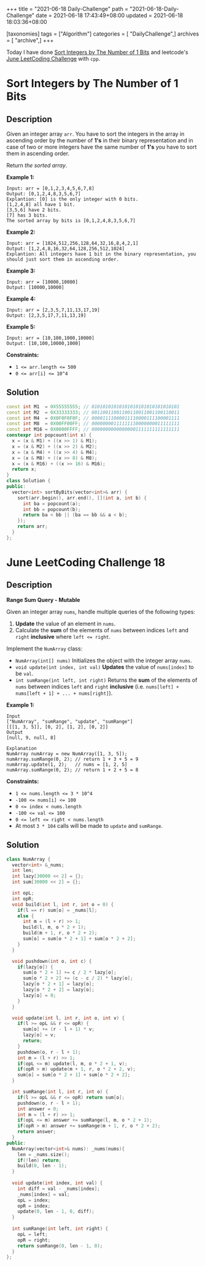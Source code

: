 +++
title = "2021-06-18 Daily-Challenge"
path = "2021-06-18-Daily-Challenge"
date = 2021-06-18 17:43:49+08:00
updated = 2021-06-18 18:03:36+08:00

[taxonomies]
tags = ["Algorithm"]
categories = [ "DailyChallenge",]
archives = [ "archive",]
+++

Today I have done [Sort Integers by The Number of 1 Bits](https://leetcode.com/problems/sort-integers-by-the-number-of-1-bits/description/) and leetcode's [June LeetCoding Challenge](https://leetcode.com/explore/challenge/card/june-leetcoding-challenge-2021/605/week-3-june-15th-june-21st/3783/) with `cpp`.

<!-- more -->

# Sort Integers by The Number of 1 Bits

## Description

Given an integer array `arr`. You have to sort the integers in the array in ascending order by the number of **1's** in their binary representation and in case of two or more integers have the same number of **1's** you have to sort them in ascending order.

Return *the sorted array*.

 

**Example 1:**

```
Input: arr = [0,1,2,3,4,5,6,7,8]
Output: [0,1,2,4,8,3,5,6,7]
Explantion: [0] is the only integer with 0 bits.
[1,2,4,8] all have 1 bit.
[3,5,6] have 2 bits.
[7] has 3 bits.
The sorted array by bits is [0,1,2,4,8,3,5,6,7]
```

**Example 2:**

```
Input: arr = [1024,512,256,128,64,32,16,8,4,2,1]
Output: [1,2,4,8,16,32,64,128,256,512,1024]
Explantion: All integers have 1 bit in the binary representation, you should just sort them in ascending order.
```

**Example 3:**

```
Input: arr = [10000,10000]
Output: [10000,10000]
```

**Example 4:**

```
Input: arr = [2,3,5,7,11,13,17,19]
Output: [2,3,5,17,7,11,13,19]
```

**Example 5:**

```
Input: arr = [10,100,1000,10000]
Output: [10,100,10000,1000]
```

 

**Constraints:**

- `1 <= arr.length <= 500`
- `0 <= arr[i] <= 10^4`

## Solution

``` cpp
const int M1  = 0X55555555; // 01010101010101010101010101010101
const int M2  = 0X33333333; // 00110011001100110011001100110011
const int M4  = 0X0F0F0F0F; // 00001111000011110000111100001111
const int M8  = 0X00FF00FF; // 00000000111111110000000011111111
const int M16 = 0X0000FFFF; // 00000000000000001111111111111111
constexpr int popcount(int x) { 
  x = (x & M1) + ((x >> 1) & M1);
  x = (x & M2) + ((x >> 2) & M2);
  x = (x & M4) + ((x >> 4) & M4);
  x = (x & M8) + ((x >> 8) & M8);
  x = (x & M16) + ((x >> 16) & M16);
  return x;
}
class Solution {
public:
  vector<int> sortByBits(vector<int>& arr) {
    sort(arr.begin(), arr.end(), [](int a, int b) {
      int ba = popcount(a);
      int bb = popcount(b);
      return ba < bb || (ba == bb && a < b); 
    });
    return arr;
  }
};
```

# June LeetCoding Challenge 18

## Description

**Range Sum Query - Mutable**

Given an integer array `nums`, handle multiple queries of the following types:

1. **Update** the value of an element in `nums`.
2. Calculate the **sum** of the elements of `nums` between indices `left` and `right` **inclusive** where `left <= right`.

Implement the `NumArray` class:

- `NumArray(int[] nums)` Initializes the object with the integer array `nums`.
- `void update(int index, int val)` **Updates** the value of `nums[index]` to be `val`.
- `int sumRange(int left, int right)` Returns the **sum** of the elements of `nums` between indices `left` and `right` **inclusive** (i.e. `nums[left] + nums[left + 1] + ... + nums[right]`).

 

**Example 1:**

```
Input
["NumArray", "sumRange", "update", "sumRange"]
[[[1, 3, 5]], [0, 2], [1, 2], [0, 2]]
Output
[null, 9, null, 8]

Explanation
NumArray numArray = new NumArray([1, 3, 5]);
numArray.sumRange(0, 2); // return 1 + 3 + 5 = 9
numArray.update(1, 2);   // nums = [1, 2, 5]
numArray.sumRange(0, 2); // return 1 + 2 + 5 = 8
```

 

**Constraints:**

- `1 <= nums.length <= 3 * 10^4`
- `-100 <= nums[i] <= 100`
- `0 <= index < nums.length`
- `-100 <= val <= 100`
- `0 <= left <= right < nums.length`
- At most `3 * 104` calls will be made to `update` and `sumRange`.

## Solution

``` cpp
class NumArray {
  vector<int> &_nums;
  int len;
  int lazy[30000 << 2] = {};
  int sum[30000 << 2] = {};

  int opL;
  int opR;
  void build(int l, int r, int o = 0) {
    if(l == r) sum[o] = _nums[l];
    else {
      int m = (l + r) >> 1;
      build(l, m, o * 2 + 1);
      build(m + 1, r, o * 2 + 2);
      sum[o] = sum[o * 2 + 1] + sum[o * 2 + 2];
    }
  }

  void pushdown(int o, int c) {
    if(lazy[o]) {
      sum[o * 2 + 1] += c / 2 * lazy[o];
      sum[o * 2 + 2] += (c - c / 2) * lazy[o];
      lazy[o * 2 + 1] = lazy[o];
      lazy[o * 2 + 2] = lazy[o];
      lazy[o] = 0;
    }
  }

  void update(int l, int r, int o, int v) {
    if(l >= opL && r <= opR) {
      sum[o] += (r - l + 1) * v;
      lazy[o] = v;
      return;
    }
    pushdown(o, r - l + 1);
    int m = (l + r) >> 1;
    if(opL <= m) update(l, m, o * 2 + 1, v);
    if(opR > m) update(m + 1, r, o * 2 + 2, v);
    sum[o] = sum[o * 2 + 1] + sum[o * 2 + 2];
  }

  int sumRange(int l, int r, int o) {
    if(l >= opL && r <= opR) return sum[o];
    pushdown(o, r - l + 1);
    int answer = 0;
    int m = (l + r) >> 1;
    if(opL <= m) answer += sumRange(l, m, o * 2 + 1);
    if(opR > m) answer += sumRange(m + 1, r, o * 2 + 2);
    return answer;
  }
public:
  NumArray(vector<int>& nums): _nums(nums){
    len = _nums.size();
    if(!len) return;
    build(0, len - 1);
  }
  
  void update(int index, int val) {
    int diff = val - _nums[index];
    _nums[index] = val;
    opL = index;
    opR = index;
    update(0, len - 1, 0, diff);
  }
  
  int sumRange(int left, int right) {
    opL = left;
    opR = right;
    return sumRange(0, len - 1, 0);
  }
};
```
